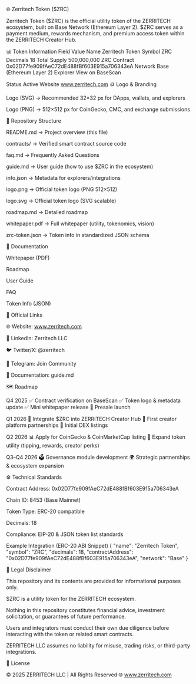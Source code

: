 🌐 Zerritech Token ($ZRC)

Zerritech Token ($ZRC) is the official utility token of the ZERRITECH ecosystem, built on Base Network (Ethereum Layer 2).
$ZRC serves as a payment medium, rewards mechanism, and premium access token within the ZERRITECH Creator Hub.

📊 Token Information
Field	Value
Name	Zerritech Token
Symbol	ZRC
Decimals	18
Total Supply	500,000,000 ZRC
Contract	0x02D77fe909fAeC72dE488fBf603E915a706343eA
Network	Base (Ethereum Layer 2)
Explorer	View on BaseScan

Status	Active
Website	www.zerritech.com
🪙 Logo & Branding

Logo (SVG) → Recommended 32×32 px for DApps, wallets, and explorers

Logo (PNG) → 512×512 px for CoinGecko, CMC, and exchange submissions

📂 Repository Structure

README.md → Project overview (this file)

contracts/ → Verified smart contract source code

faq.md → Frequently Asked Questions

guide.md → User guide (how to use $ZRC in the ecosystem)

info.json → Metadata for explorers/integrations

logo.png → Official token logo (PNG 512×512)

logo.svg → Official token logo (SVG scalable)

roadmap.md → Detailed roadmap

whitepaper.pdf → Full whitepaper (utility, tokenomics, vision)

zrc-token.json → Token info in standardized JSON schema

📑 Documentation

Whitepaper (PDF)

Roadmap

User Guide

FAQ

Token Info (JSON)

🔗 Official Links

🌐 Website: www.zerritech.com

💼 LinkedIn: Zerritech LLC

🐦 Twitter/X: @zerritech

💬 Telegram: Join Community

📖 Documentation: guide.md

🗺️ Roadmap

Q4 2025
✅ Contract verification on BaseScan
✅ Token logo & metadata update
✅ Mini whitepaper release
🚀 Presale launch

Q1 2026
🔗 Integrate $ZRC into ZERRITECH Creator Hub
🤝 First creator platform partnerships
💱 Initial DEX listings

Q2 2026
📊 Apply for CoinGecko & CoinMarketCap listing
🎁 Expand token utility (tipping, rewards, creator perks)

Q3–Q4 2026
🗳️ Governance module development
🌍 Strategic partnerships & ecosystem expansion

⚙️ Technical Standards

Contract Address: 0x02D77fe909fAeC72dE488fBf603E915a706343eA

Chain ID: 8453 (Base Mainnet)

Token Type: ERC-20 compatible

Decimals: 18

Compliance: EIP-20 & JSON token list standards

Example Integration (ERC-20 ABI Snippet)
{
  "name": "Zerritech Token",
  "symbol": "ZRC",
  "decimals": 18,
  "contractAddress": "0x02D77fe909fAeC72dE488fBf603E915a706343eA",
  "network": "Base"
}

📜 Legal Disclaimer

This repository and its contents are provided for informational purposes only.

$ZRC is a utility token for the ZERRITECH ecosystem.

Nothing in this repository constitutes financial advice, investment solicitation, or guarantees of future performance.

Users and integrators must conduct their own due diligence before interacting with the token or related smart contracts.

ZERRITECH LLC assumes no liability for misuse, trading risks, or third-party integrations.

📄 License

© 2025 ZERRITECH LLC | All Rights Reserved
🌐 www.zerritech.com
